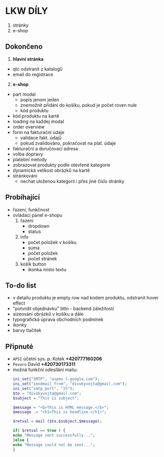 
# LKW DÍLY

1. stránky
2. e-shop


## Dokončeno

1. __hlavní stránka__

* qtc odstranit z katalogů
* email do registrace

2. __e-shop__

* part modal
    * popis jenom jeden
    * znemožnit přidání do košíku, pokud je počet roven nule
    * kód produktu
* kód produktu na kartě
* loading na každej modal
* order overview
* form na fakturační údaje
    * validace fakt. údajů
    * pokud zvalidováno, pokračovat na plat. údaje
* fakturační a doručovací adresa
* volba dopravy
* platební metody 
* zobrazovat produkty podle otevřené kategorie
* dynamická velikost obrázků na kartě
* stránkování
    * nechat uloženou kategorii i přes jiné číslo stránky


## Probíhající

* řazení, funkčnost
* ovládací panel e-shopu
    1. řazení
        * dropdown
        * status
    2. info
        * počet položek v košíku
        * suma
        * počet položek
        * počet stránek
    3. košík button
        * ikonka místo textu


## To-do list

* v detailu produktu je empty row nad kodem produktu, odstranit hover effect
* "potvrdit objednávku" bttn - backend záležitosti
* sizeování obrázků v košíku a dále 
* typografická úprava obchodních podmínek
* ikonky
* barvy tlačítek


## Připnuté

* `APSI` účetní sys. p. Kotek __+420777160206__
* `Pevaro` David __+420730173311__
* možná funkční odesílání mailu:
    ``` php
    ini_set("SMTP", "aspmx.l.google.com");
    ini_set("sendmail_from", "divokyvojta@gmail.com");
    ini_set("smtp_port", "25");
    $to = "divokyvojta@gmail.com";
    $subject = "This is subject";

    $message = "<b>This is HTML message.</b>";
    $message .= "<h1>This is headline.</h1>";

    $retval = mail ($to,$subject,$message);

    if( $retval == true ) {
    echo "Message sent successfully...";
    }else {
    echo "Message could not be sent...";
    }
    ```